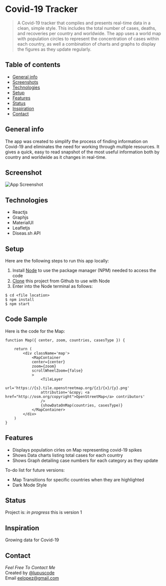 # Covid-19 Tracker
> A Covid-19 tracker that compiles and presents real-time data in a clean, simple style. This includes the total number of cases, deaths, and recoveries per country and worldwide. The app uses a world map with population circles to represent the concentration of cases within each country, as well a combination of charts and graphs to display the figures as they update regularly.
## Table of contents
* [General info](#general-info)
* [Screenshots](#screenshots)
* [Technologies](#technologies)
* [Setup](#setup)
* [Features](#features)
* [Status](#status)
* [Inspiration](#inspiration)
* [Contact](#contact)

## General info
The app was created to simplify the process of finding information on Covid-19 and eliminates the need for working through multiple resources. It gives a quick, easy to read snapshot of the most useful information both by country and worldwide as it changes in real-time. 
## Screenshot
![App Screenshot](https://i.imgur.com/dzquVxn.png)

## Technologies
* Reactjs
* Graphjs
* MaterialUI
* Leafletjs
* Diseas.sh API

## Setup
Here are the following steps to run this app locally:
1. Install [Node](https://nodejs.org/en/) to use the package manager (NPM) needed to access the code 
2. [Clone](https://docs.github.com/en/github/creating-cloning-and-archiving-repositories/cloning-a-repository) this project from Github to use with Node
3. Enter into the Node terminal as follows:
```
$ cd <file location> 
$ npm install
$ npm start
```

## Code Sample
Here is the code for the Map:
```
function Map({ center, zoom, countries, casesType }) {
    
    return (
        <div className='map'>
            <MapContainer
            center={center}
            zoom={zoom}
            scrollWheelZoom={false}
            >
                <TileLayer
                url='https://{s}.tile.openstreetmap.org/{z}/{x}/{y}.png'
                attribution='&copy; <a href="http://osm.org/copyright">OpenStreetMap</a> contributors'
                />
                {showDataOnMap(countries, casesType)}
            </MapContainer>
        </div>
    )
}
```

## Features
* Displays population cirles on Map representing covid-19 spikes
* Shows Data charts listing total cases for each country
* Shows Graph detailing case numbers for each category as they update

To-do list for future versions:
* Map Transitions for specific countries when they are highlighted
* Dark Mode Style 

## Status
Project is: _in progress_ this is version 1

## Inspiration
Growing data for Covid-19 

## Contact
_Feel Free To Contact Me_<br>
Created by [@lupuscode](https://www.instagram.com/lupuscode/)<br>
Email <eelopez@gmail.com>
